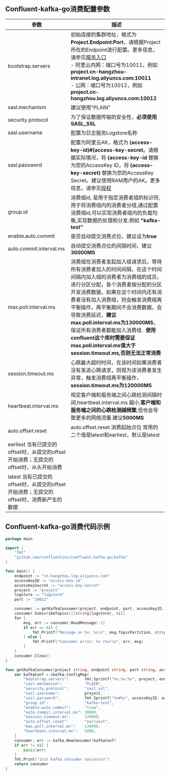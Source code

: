## Confluent-kafka-go消费配置参数

| 参数                                                       | 描述                                                                                                                                                                                                                                                                                                                 |
|----------------------------------------------------------|--------------------------------------------------------------------------------------------------------------------------------------------------------------------------------------------------------------------------------------------------------------------------------------------------------------------|
| bootstrap.servers                                        | 初始连接的集群地址，格式为**Project.Endpoint:Port**，请根据Project所在的Endpoint进行配置。更多信息，请参见[服务入口](https://help.aliyun.com/document_detail/29008.htm#reference-wgx-pwq-zdb) <br/> - 阿里云内网：端口号为10011，例如 **project.cn-hangzhou-intranet.log.aliyuncs.com:10011** <br/> - 公网：端口号为10012，例如 **project.cn-hangzhou.log.aliyuncs.com:10012** |
| sasl.mechanism                                           | 建议使用"PLAIN"                                                                                                                                                                                                                                                                                                        |
| security.protocol                                        | 为了保证数据传输的安全性，**必须使用SASL_SSL**                                                                                                                                                                                                                                                                                      |
| sasl.username                                            | 配置为日志服务Logstore名称                                                                                                                                                                                                                                                                                                  |
| sasl.password                                            | 配置为阿里云AK，格式为 **{access-key-id}#{access-key-secret**。请根据实际情况，将 **{access-key-id** 替换为您的AccessKey ID，将 **{access-key-secret}** 替换为您的AccessKey Secret。建议使用RAM用户的AK。更多信息，请参见[授权](https://help.aliyun.com/document_detail/47664.htm#task-xsk-ttc-ry)                                                                    |
| group.id                                                 | 消费组id, 是用于指定消费者组的标识符,用于将消费组内的消费者分组,通过配置消费组id,可以实现消费者组内的负载均衡,实现数据的处理和分发.例如 **"kafka-test"**                                                                                                                                                                                                                         |
| enable.auto.commit                                       | 是否自动提交消费点位，建议设为**true**                                                                                                                                                                                                                                                                                            |
| auto.commit.interval.ms                                  | 自动提交消费点位的间隔时间，建议**30000MS**                                                                                                                                                                                                                                                                                        |
| max.poll.interval.ms                                     | 消费组在消费者发起加入组请求后，等待所有消费者加入的时间间隔，在这个时间间隔内加入组的消费者为消费组的成员，进行分区分配，各个消费者按分配的分区开发消费数据，如果在这个时间内还有消费者没有加入消费组，则会触发消费组再平衡操作，再平衡期间不会消费数据，会导致消费延迟，**建议max.poll.interval.ms为130000MS**，保证所有消费者都能加入消费组 . **使用confluent这个库时需要保证max.poll.interval.ms值大于session.timeout.ms,否则无法正常消费**                                                |
| session.timeout.ms                                       | 心跳最大超时时间，在该时间如果消费者没有发送心跳请求，则视为该消费者发生异常，触发消费组再平衡操作，**session.timeout.ms为120000MS**                                                                                                                                                                                                                                  |
| heartbeat.interval.ms                                    | 规定客户端和服务端之间心跳检测间隔时间,heartbeat.interval.ms 越小,**客户端和服务端之间的心跳检测越频繁**,但也会导致更多的网络流量.建议**5000MS**                                                                                                                                                                                                                       |
| auto.offset.reset                                        | auto.offset.reset 消费起始点位 常用的二个值是latest和earliest，默认是latest                                                                                                                                                                                                                                                          |
| earliest 当有已提交的offset时，从提交的offset开始消费；无提交的offset时，从头开始消费 |                                                                                                                                                                                                                                                                                                                    |
| latest 当有已提交的offset时，从提交的offset开始消费；无提交的offset时，消费新产生的数据 |                                                                                                                                                                                                                                                                                                                    |

## Confluent-kafka-go消费代码示例

```go
package main

import (
	"fmt"
	"github.com/confluentinc/confluent-kafka-go/kafka"
)

func main() {
	endpoint := "cn-hangzhou.log.aliyuncs.com"
	accessKeyID := "access-key-id"
	accessKeySecret := "access-key-secret"
	project := "project"
	logstore := "logstore"
	port := "10012"

	consumer := getKafkaConsumer(project, endpoint, port, accessKeyID, accessKeySecret)
	consumer.SubscribeTopics([]string{logstore}, nil)
	for {
		msg, err := consumer.ReadMessage(-1)
		if err == nil {
			fmt.Printf("Message on %s: %s\n", msg.TopicPartition, string(msg.Value))
		} else {
			fmt.Printf("Consumer error: %v (%v)\n", err, msg)
		}
	}
	consumer.Close()
}

func getKafkaConsumer(project string, endpoint string, port string, accessKeyID string, accessKeySecret string) *kafka.Consumer {
	var kafkaConf = &kafka.ConfigMap{
		"bootstrap.servers":       fmt.Sprintf("%v.%v:%v", project, endpoint, port),
		"sasl.mechanism":          "PLAIN",
		"security.protocol":       "sasl_ssl",
		"sasl.username":           project,
		"sasl.password":           fmt.Sprintf("%v#%v", accessKeyID, accessKeySecret),
		"group.id":                "kafka-test",
		"enable.auto.commit":      "true",
		"auto.commit.interval.ms": 30000,
		"session.timeout.ms":      120000,
		"auto.offset.reset":       "earliest",
		"max.poll.interval.ms":    130000,
		"heartbeat.interval.ms":   5000,
	}
	consumer, err := kafka.NewConsumer(kafkaConf)
	if err != nil {
		panic(err)
	}
	fmt.Print("init kafka consumer success\n")
	return consumer
}
```